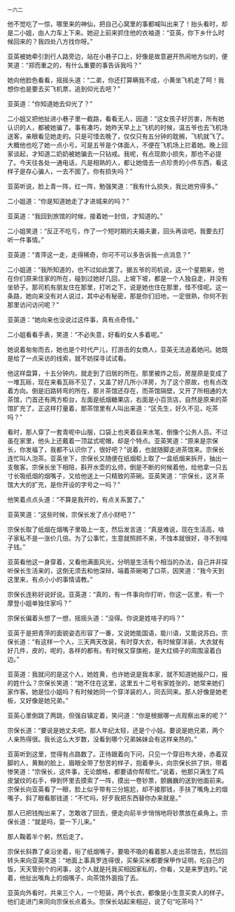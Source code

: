     一六二 

   他不觉吃了一惊，哪里来的神仙，把自己心窝里的事都喊叫出来了！抬头看时，却是二小姐，由人力车上下来。她迎上前来抓住他的衣袖道：“亚英，你下乡什么时候回来的？我四处八方找你呀。”

   亚英被她牵引到行人路旁边，站在小巷子口上，好像是故意避开热闹地方似的，便笑道：“郑而重之的，有什么重要的事告诉我吗？”

   她向他脸色看看，摇摇头道：“二弟，你还打算瞒我不成，小黄坐飞机走了呵！我想你也是要去买飞机票，追到仰光去吧？”

   亚英道：“你知道她去仰光了？”

   二小姐又把他扯进小巷子里一截路，看看无人，因道：“这女孩子好厉害，所有她认识的人，都被她骗了。事有凑巧，她昨天早上上飞机的时候，温五爷也去飞机场送客，亲眼看见她走的。只是可惜去晚了，仅仅只有五分钟的耽搁，飞机就飞了。大概他也吃了她一点小亏。可是五爷是个体面人，不便在飞机场上拦着她。晚上回家谈起，才知道二奶奶被她骗去一只钻戒。我呢，有点现款小损失，那也不必提了。今天往各处一通电话，凡是相熟的人，都让她借去一点珍贵的小件东西，看这样子是存心骗人，一去不圄了。你有损失吗？”

   亚英听说，脸上青一阵，红一阵，勉强笑道：“我有什么损失，我比她穷得多。”

   二小姐道：“你是知道她走了才进城来的吗？”

   亚英道：“我回到旅馆的时候，接着她一封信，才知道的。”

   二小姐笑道：“反正不吃亏，作了一个短时期的夫婚夫妻，回头再谈吧，我要去打听一件事情。”

   亚英道：“青萍这一走，走得稀奇，你可不可以多告诉我一点消息？”

   二小姐道：“我所知道的，也不过如此罢了。据五爷的司机说，这一个星期来，他在你们原来住家的所在，碰到过她好几回，上坡下坡，都是一个人独自走，并没有坐轿子。那司机有朋友住在那里，打听之下，说是她也住在那里，怪不怪呢。这一条路，她向来没有对人说过，其中必有秘密，那是你们旧地，一定很熟，你何不到那里访问访问呢？”

   亚英道：“她向来也没说过这件事，真有点奇怪。”

   二小姐看看手表，笑道：“不必失意，好看的女人多着呢。”

   她说着匆匆而去，她也是个时代产儿，打游击的女商人，亚英无法追着她问。她既是给了一点采访的线索，就不妨探寻试试看。

   他这样盘算，十五分钟内，就走到了旧居的所在。那里被炸之后，房屋原是变成了一堆瓦砾，现在来看瓦砾不见了，又盖了好几所小洋房，为了这个原故，也有点改着方向。倒是旧路转弯的所在，那爿茶馆还存在，而茶馆隔壁，又开了所相通的大茶馆，门首还有两方柜台，左面是纸烟糖果店，右面是小百货店，自然是原来的茶馆扩充了。正这样打量着，那茶馆里有人叫出来道：“区先生，好久不见，吃茶吗？”

   看时，那人穿了一套青呢中山服，口袋上也夹着自来水笔，倒像个公务人员。不过虽在家里，他头上还戴着一顶盆式呢帽，却是个特点。亚英笑道：“原来是宗保长，你发福了，我都不认识你了，很好吧？”说着，也就随脚走进茶馆来。宗保长连忙叫人泡茶。亚英坐下，宗保长又随便在纸烟柜上取了一盒纸烟来拆开，抽出一支敬客。宗保长坐下相陪，斟开水壶的幺师，倒是不断的何候着他，给他拿一只五寸长吸纸烟的烟嘴子，又给他送上一只精致的茶碗。亚英笑道：“宗保长，这爿茶馆大大的扩充，是你开设的字号之一吗？”

   他笑着点点头道：“不算是我开的，有点关系罢了。”

   亚英笑道：“这些时候，宗保长发了点小财吧？”

   宗保长取了纸烟在烟嘴子里吸上一支，然后发言道：“真是难说，现在生活高，啥子家私不是一涨价几倍。为了公事忙，生意就照顾不来，不蚀本就很好，寻不到啥子钱。”

   亚英看他这一身穿着，又看他满面风光，分明是生活有个相当的办法，自己并非探听保长生活来的，这倒无须去和他深辩，端着茶碗喝了口茶，因笑道：“我今天到这里来，有点小小的事情请教。”

   宗保长连称好说好说。亚英道：“真的，有一件事向你打听，你这一区里，有一个摩登小姐单独住家吗？”

   宗保长偏着头想了一想，摇摇头道：“没得。你说是姓啥子的吗？”

   亚英于是把青萍的面貌姿态形容了一番，又说她能国语，能川语，又能说苏白。宗保长道：“有这样一个人，三天两天改装，有时穿大衣，有时候穿洋装，大衣就有好几件，皮的，呢的，各样的都有。有时候又穿旗袍，是大红绸子的周围滚着白边。”

   亚英道：我就问的是这个人，她姓黄，也许她说是我本家，就不知道她报户口，报的姓什么？宗保长笑道：“她不住在这里，这里五十二号有家姓张的，她常来她们家作客。她是位小姐吗？有时候她同一个穿洋装的人，同去同来。那人好像是她老板，又好像是她兄弟。”

   亚英心里倒跳了两跳，但强自镇定着，笑问道：“你是根据哪一点观察出来的呢？”

   宗保长道：“要说是她丈夫吧，那人年纪太轻，还是个小娃。要说是她兄弟，两个人亲热得很。我长这么大岁数，没看到哪个兄弟姊妹会有这样亲热的。”

   亚英听到这里，觉得有点路数了。正待跟着向下问，只见一个穿旧布大褂，赤着双脚的人，黄黝的脸上，眉眼全带了愁苦的样子，抱着拳头，向宗保长拱了拱，带着惨笑道：“宗保长，这件事，无论朗格，都要请你帮帮忙。”说着，他那只满生了鸡皮皱纹的右手，伸到怀里去摸索了一阵，摸出一卷钞票，颤巍巍的送到他面前来。宗保长向亚英看了一眼，脸上似乎带有三分尴尬，却不接那钱，手扶了嘴角上的烟嘴子，斜了眼看那钱道：“不忙吗，好歹我把东西替你办来就是。”

   那人已把钱掏出来了，怎敢收了回去，便走向前半步悄悄地将钞票放在桌角上。宗保长道：“就是吗，耍一下儿来。”

   那人鞠着半个躬，然后走了。

   宗保长斜靠了桌沿坐着，衔了纸烟嘴子，要吸不吸的看着那人走出茶馆去，然后回转头来向亚英笑道：“地面上事真罗连得很，买柴买米都要保甲作证明，吃自己的饭，天天管别个的闲事，这个人就是托我买相因家私的，你看，又是来罗连的。”说着，他扯出嘴角上的烟嘴子，向茶馆外面指了去。

   亚英向外看时，共来三个人，一个短装，两个长衣，都像是小生意买卖人的样子。他们走进门来同向宗保长点着头。宗保长站起来相迎，说了句“吃茶吗？”

